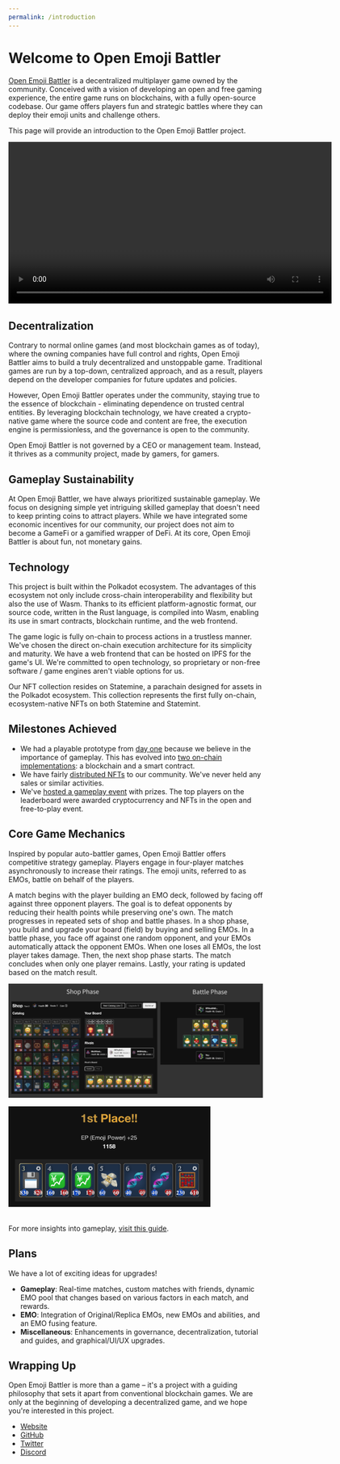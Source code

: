 ```yaml
---
permalink: /introduction
---
```


# Welcome to Open Emoji Battler

[Open Emoji Battler](https://game.open-emoji-battler.community) is a decentralized multiplayer game owned by the community. Conceived with a vision of developing an open and free gaming experience, the entire game runs on blockchains, with a fully open-source codebase. Our game offers players fun and strategic battles where they can deploy their emoji units and challenge others.

This page will provide an introduction to the Open Emoji Battler project.

<video src="assets/demo.mp4" controls width="640"></video>

## Decentralization

Contrary to normal online games (and most blockchain games as of today), where the owning companies have full control and rights, Open Emoji Battler aims to build a truly decentralized and unstoppable game. Traditional games are run by a top-down, centralized approach, and as a result, players depend on the developer companies for future updates and policies.

However, Open Emoji Battler operates under the community, staying true to the essence of blockchain - eliminating dependence on trusted central entities. By leveraging blockchain technology, we have created a crypto-native game where the source code and content are free, the execution engine is permissionless, and the governance is open to the community.

Open Emoji Battler is not governed by a CEO or management team. Instead, it thrives as a community project, made by gamers, for gamers.

## Gameplay Sustainability

At Open Emoji Battler, we have always prioritized sustainable gameplay. We focus on designing simple yet intriguing skilled gameplay that doesn't need to keep printing coins to attract players. While we have integrated some economic incentives for our community, our project does not aim to become a GameFi or a gamified wrapper of DeFi. At its core, Open Emoji Battler is about fun, not monetary gains.

## Technology

This project is built within the Polkadot ecosystem. The advantages of this ecosystem not only include cross-chain interoperability and flexibility but also the use of Wasm. Thanks to its efficient platform-agnostic format, our source code, written in the Rust language, is compiled into Wasm, enabling its use in smart contracts, blockchain runtime, and the web frontend.

The game logic is fully on-chain to process actions in a trustless manner. We've chosen the direct on-chain execution architecture for its simplicity and maturity. We have a web frontend that can be hosted on IPFS for the game's UI. We're committed to open technology, so proprietary or non-free software / game engines aren't viable options for us.

Our NFT collection resides on Statemine, a parachain designed for assets in the Polkadot ecosystem. This collection represents the first fully on-chain, ecosystem-native NFTs on both Statemine and Statemint.

## Milestones Achieved

- We had a playable prototype from [day one](https://polkaverse.com/@openemojibattler/announcing-substrate-game-open-emoji-battler-10178) because we believe in the importance of gameplay. This has evolved into [two on-chain implementations](https://forum.open-emoji-battler.community/t/topic/55): a blockchain and a smart contract.
- We have fairly [distributed NFTs](https://forum.open-emoji-battler.community/t/topic/58) to our community. We've never held any sales or similar activities.
- We've [hosted a gameplay event](https://forum.open-emoji-battler.community/t/topic/63) with prizes. The top players on the leaderboard were awarded cryptocurrency and NFTs in the open and free-to-play event.

## Core Game Mechanics

Inspired by popular auto-battler games, Open Emoji Battler offers competitive strategy gameplay. Players engage in four-player matches asynchronously to increase their ratings. The emoji units, referred to as EMOs, battle on behalf of the players.

A match begins with the player building an EMO deck, followed by facing off against three opponent players. The goal is to defeat opponents by reducing their health points while preserving one's own. The match progresses in repeated sets of shop and battle phases. In a shop phase, you build and upgrade your board (field) by buying and selling EMOs. In a battle phase, you face off against one random opponent, and your EMOs automatically attack the opponent EMOs. When one loses all EMOs, the lost player takes damage. Then, the next shop phase starts. The match concludes when only one player remains. Lastly, your rating is updated based on the match result.

![phases](assets/phases.jpeg)

<img alt="result" src="assets/result.png" width="400"><br><br>

For more insights into gameplay, [visit this guide](https://openemojibattler.github.io/open-emoji-battler/how-to-play).

## Plans

We have a lot of exciting ideas for upgrades!

- **Gameplay**: Real-time matches, custom matches with friends, dynamic EMO pool that changes based on various factors in each match, and rewards.
- **EMO**: Integration of Original/Replica EMOs, new EMOs and abilities, and an EMO fusing feature.
- **Miscellaneous**: Enhancements in governance, decentralization, tutorial and guides, and graphical/UI/UX upgrades.

## Wrapping Up

Open Emoji Battler is more than a game – it's a project with a guiding philosophy that sets it apart from conventional blockchain games. We are only at the beginning of developing a decentralized game, and we hope you're interested in this project.

- [Website](https://game.open-emoji-battler.community)
- [GitHub](https://github.com/OpenEmojiBattler/open-emoji-battler)
- [Twitter](https://twitter.com/OEB_community)
- [Discord](https://discord.gg/fvXzW8hFQ7)
